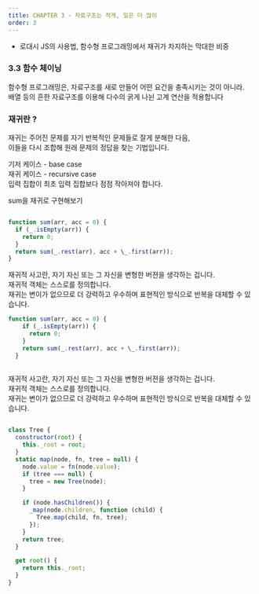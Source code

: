 ```yaml
---
title: CHAPTER 3 - 자료구조는 적게, 일은 더 많이
order: 3
---
```


- 로대시 JS의 사용법, 함수형 프로그래밍에서 재귀가 차지하는 막대한 비중  

### 3.3 함수 체이닝

함수형 프로그래밍은, 자료구조를 새로 만들어 어떤 요건을 충족시키는 것이 아니라.  
배열 등의 흔한 자료구조를 이용해 다수의 굵게 나뉜 고계 연산을 적용합니다  

### 재귀란 ? 

재귀는 주어진 문제를 자기 반복적인 문제들로 잘게 분해한 다음,  
이들을 다시 조합해 원래 문제의 정답을 찾는 기법입니다.  

기저 케이스 - base case  
재귀 케이스 - recursive case  
입력 집합이 최초 입력 집합보다 점점 작아져야 합니다.  

sum을 재귀로 구현해보기  

```javascript

function sum(arr, acc = 0) {
  if (_.isEmpty(arr)) {
    return 0;
  }
  return sum(_.rest(arr), acc + \_.first(arr));
}

```

재귀적 사고란, 자기 자신 또는 그 자신을 변형한 버젼을 생각하는 겁니다.  
재귀적 객체는 스스로를 정의합니다.  
재귀는 변이가 없으므로 더 강력하고 우수하며 표현적인 방식으로 반복을 대체할 수 있습니다.  

```javascript
function sum(arr, acc = 0) {
    if (_.isEmpty(arr)) {
      return 0;
    }
    return sum(_.rest(arr), acc + \_.first(arr));
  }
  
  ```
  
  재귀적 사고란, 자기 자신 또는 그 자신을 변형한 버젼을 생각하는 겁니다.  
  재귀적 객체는 스스로를 정의합니다.  
  재귀는 변이가 없으므로 더 강력하고 우수하며 표현적인 방식으로 반복을 대체할 수 있습니다.  

```javascript

class Tree {
  constructor(root) {
    this._root = root;
  }
  static map(node, fn, tree = null) {
    node.value = fn(node.value);
    if (tree === null) {
      tree = new Tree(node);
    }

    if (node.hasChildren()) {
      _map(node.children, function (child) {
        Tree.map(child, fn, tree);
      });
    }
    return tree;
  }

  get root() {
    return this._root;
  }
}

```
